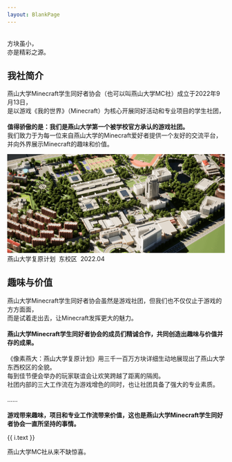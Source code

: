 ```yaml
---
layout: BlankPage
---
```


<script setup>
import Hero from '@/component/Hero.vue'
import ImageText from '@/component/ImageText.vue'
import TwoColumn from '@/component/TwoColumn.vue'
import ProjectCard from '@/component/ProjectCard.vue'
import JoinUs from '@/component/dedicated/JoinUs.vue'
import ConactUs from '@/component/dedicated/ConactUs.vue'
import MUABanner from '@/component/dedicated/MUABanner.vue'
import CountDown from '@/component/CountDown.vue'

import logoText from '@/image/logo/ysumc-text.svg'
import heroImage from '~/image/index/Hero.png'
import ProjImg1 from '~/image/index/Proj-1.png'
import ProjImg2 from '~/image/index/Proj-2.png'
import ProjImg3 from '~/image/index/Proj-3.jpg'
import ProjImg4 from '~/image/index/Proj-4.png'
import CountDownImg from '~/image/index/Countdown.png'

</script>

<Hero :image=heroImage class="mb-14">
  <div class="absolute bottom-36 md:top-[30%] left-4 md:left-14">
    <div class="w-full">
      <img :src=logoText class="h-20 md:h-24" />
    </div>
    <div
      class="mt-6 md:mt-16 ml-3 text-[3.2rem] md:text-[4.8rem] text-white font-normal leading-tight font-ysumc"
    >
      方块虽小，<br />
      亦是精彩之源。
    </div>
  </div>
</Hero>

<div class="container">

<div class="center-block">

## 我社简介

燕山大学Minecraft学生同好者协会（也可以叫燕山大学MC社）成立于2022年9月13日，<br />
是以游戏《我的世界》（Minecraft）为核心开展同好活动和专业项目的学生社团，<br />
<br />
**值得骄傲的是：我们是燕山大学第一个被学校官方承认的游戏社团。**
<br />
我们致力于为每一位来自燕山大学的Minecraft爱好者提供一个友好的交流平台，<br />
并向外界展示Minecraft的趣味和价值。

</div>

![An image](./image/index/BigPicture.png)
<ImageText align="left">燕山大学复原计划&nbsp;&nbsp;东校区&nbsp;&nbsp;2022.04</ImageText>

<TwoColumn>
<template #left>

## Minecraft是什么？

Minecraft中文译名《我的世界》，是瑞典游戏工作室Mojang
Studio于2009年推出的沙盒类电子游戏。游戏中以“方块”为单位元的建设模式和简便直观的操作手法让这款游戏的受众极为广泛，玩家可以通过游玩培养审美能力和逻辑思维。Minecraft本身也具有半开源性，这也会让玩家体验到诸如编程、网络工程等计算机知识。

</template>
<template #right>

![An image](./image/index/BigPicture.png)
<ImageText align="right">
《流浪地球2》太空电梯 轿厢 复原（1:1）<br />
秋田同学 2023.3&nbsp;&nbsp;
</ImageText>

</template>
</TwoColumn>

<div class="center-block">

## 趣味与价值

燕山大学Minecraft学生同好者协会虽然是游戏社团，但我们也不仅仅止于游戏的方方面面，<br />
而是试着走出去，让Minecraft发挥更大的魅力。<br />
<br />
**燕山大学Minecraft学生同好者协会的成员们精诚合作，共同创造出趣味与价值并存的成果。**<br />
<br />
《像素燕大：燕山大学复原计划》用三千一百万方块详细生动地展现出了燕山大学东西校区的全貌。<br />
每到佳节便会举办的玩家联谊会让欢笑跨越了距离的隔阂。<br />
社团内部的三大工作流在为游戏增色的同时，也让社团具备了强大的专业素质。<br />
<br />
……<br />
<br />
**游戏带来趣味，项目和专业工作流带来价值，这也是燕山大学Minecraft学生同好者协会一直所坚持的事情。**

</div>

<div class="max-w-7xl mb-14 mx-6 xl:mx-auto grid grid-cols-2 gap-8">
<ProjectCard v-for="i in [
  {
    title: '《像素燕大：燕山大学复原计划》',
    image: ProjImg1,
    link: '/project/work/pixel-ysu',
    text: '《像素燕大》:该项目于2022年2月24日着手计划建设，于2022年12月4日正式竣工，历时303天。由燕山大学Minecraft学生同好者协会打造，此项目以游戏《我的世界》为载体，通过CAD图纸、GIS定高、资料查询及图像拍摄等方法，进行燕山大学东、西校区的再现还原，将现实中的燕大转化为电子模型，打造最生动形象的燕山大学。',
  },
  {
    title: '工作流',
    image: ProjImg2,
    link: '/project/workflow/visual-effect',
    text: 'Minecraft具有半开源的性质，其底层工作很考验社员们的专业能力。燕山大学Minecraft学生同好者协会正在尝试建立涉及到专业软件的工作流，以提升社员们的专业素养。',
  },
  {
    title: '《云游燕大》校园导览系统',
    image: ProjImg3,
    link: '/project/work/online-ysu',
    text: '云游燕大:基于游戏《我的世界》的特殊性，相较于其他艺术形式，游览者可在其中切身实际进行游览，沉浸式感受世纪楼、燕宏桥、图书馆等燕大地标性建筑的魅力。通过简单的电脑、手机输入，便可实现在虚拟中畅游燕大。云游燕大同样支持虚拟现实设备进入，若游览者拥有此类设备，便可完全沉浸式体验在燕山大学漫步的体验。 ',
  },
  {
    title: '学生联谊会',
    image: ProjImg4,
    link: '/project/activity/festival-party',
    text: '“一起玩”是高校学生社交中最重要的一环。《玩家联谊会》希望能在佳节中带来欢庆，提升燕山大学Minecraft同好群体的认同感和凝聚力。',
  },
]"
      :key="i.title"
      :title="i.title"
      :image="i.image"
      :link="i.link"
      class="col-span-2 md:col-span-1"
      >{{ i.text }}
</ProjectCard>
</div>

<JoinUs />

<ConactUs />

</div>

<MUABanner />

<CountDown
:time="new Date('2024/2/10')"
title="距离下一次惊艳大家还剩下："
:image=CountDownImg>
燕山大学MC社从来不缺惊喜。
</CountDown>
